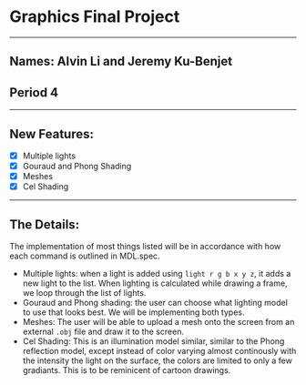 # Graphics Final Project
---
## Names: Alvin Li and Jeremy Ku-Benjet
## Period 4

---
## New Features:
- [x] Multiple lights
- [x] Gouraud and Phong Shading
- [x] Meshes
- [x] Cel Shading

---
## The Details:
The implementation of most things listed will be in accordance with how each command is outlined in MDL.spec.
- Multiple lights: when a light is added using `light r g b x y z`, it adds a new light to the list. When lighting is calculated
while drawing a frame, we loop through the list of lights.
- Gouraud and Phong shading: the user can choose what lighting model to use that looks best. We will be implementing both types.
- Meshes: The user will be able to upload a mesh onto the screen from an external `.obj` file and draw it to the screen.
- Cel Shading: This is an illumination model similar, similar to the Phong reflection model, except instead of color varying almost continously with the intensity the light on the surface, the colors are limited to only a few gradiants. This is to be reminicent of cartoon drawings.
